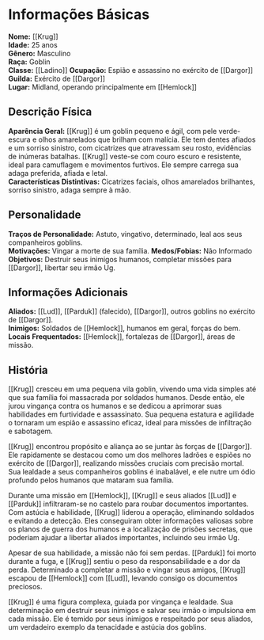# Informações Básicas
**Nome:** [[Krug]]  
**Idade:** 25 anos  
**Gênero:** Masculino  
**Raça:** Goblin  
**Classe:** [[Ladino]] 
**Ocupação:** Espião e assassino no exército de [[Dargor]]  
**Guilda:** Exército de [[Dargor]]  
**Lugar:** Midland, operando principalmente em [[Hemlock]]

## Descrição Física
**Aparência Geral:** [[Krug]] é um goblin pequeno e ágil, com pele verde-escura e olhos amarelados que brilham com malícia. Ele tem dentes afiados e um sorriso sinistro, com cicatrizes que atravessam seu rosto, evidências de inúmeras batalhas. [[Krug]] veste-se com couro escuro e resistente, ideal para camuflagem e movimentos furtivos. Ele sempre carrega sua adaga preferida, afiada e letal.  
**Características Distintivas:** Cicatrizes faciais, olhos amarelados brilhantes, sorriso sinistro, adaga sempre à mão.

## Personalidade
**Traços de Personalidade:** Astuto, vingativo, determinado, leal aos seus companheiros goblins.  
**Motivações:** Vingar a morte de sua família.
**Medos/Fobias:** Não Informado
**Objetivos:** Destruir seus inimigos humanos, completar missões para [[Dargor]], libertar seu irmão Ug.

## Informações Adicionais
**Aliados:** [[Lud]], [[Parduk]] (falecido), [[Dargor]], outros goblins no exército de [[Dargor]].  
**Inimigos:** Soldados de [[Hemlock]], humanos em geral, forças do bem.  
**Locais Frequentados:** [[Hemlock]], fortalezas de [[Dargor]], áreas de missão.

## História
[[Krug]] cresceu em uma pequena vila goblin, vivendo uma vida simples até que sua família foi massacrada por soldados humanos. Desde então, ele jurou vingança contra os humanos e se dedicou a aprimorar suas habilidades em furtividade e assassinato. Sua pequena estatura e agilidade o tornaram um espião e assassino eficaz, ideal para missões de infiltração e sabotagem.

[[Krug]] encontrou propósito e aliança ao se juntar às forças de [[Dargor]]. Ele rapidamente se destacou como um dos melhores ladrões e espiões no exército de [[Dargor]], realizando missões cruciais com precisão mortal. Sua lealdade a seus companheiros goblins é inabalável, e ele nutre um ódio profundo pelos humanos que mataram sua família.

Durante uma missão em [[Hemlock]], [[Krug]] e seus aliados [[Lud]] e [[Parduk]] infiltraram-se no castelo para roubar documentos importantes. Com astúcia e habilidade, [[Krug]] liderou a operação, eliminando soldados e evitando a detecção. Eles conseguiram obter informações valiosas sobre os planos de guerra dos humanos e a localização de prisões secretas, que poderiam ajudar a libertar aliados importantes, incluindo seu irmão Ug.

Apesar de sua habilidade, a missão não foi sem perdas. [[Parduk]] foi morto durante a fuga, e [[Krug]] sentiu o peso da responsabilidade e a dor da perda. Determinado a completar a missão e vingar seus amigos, [[Krug]] escapou de [[Hemlock]] com [[Lud]], levando consigo os documentos preciosos.

[[Krug]] é uma figura complexa, guiada por vingança e lealdade. Sua determinação em destruir seus inimigos e salvar seu irmão o impulsiona em cada missão. Ele é temido por seus inimigos e respeitado por seus aliados, um verdadeiro exemplo da tenacidade e astúcia dos goblins.